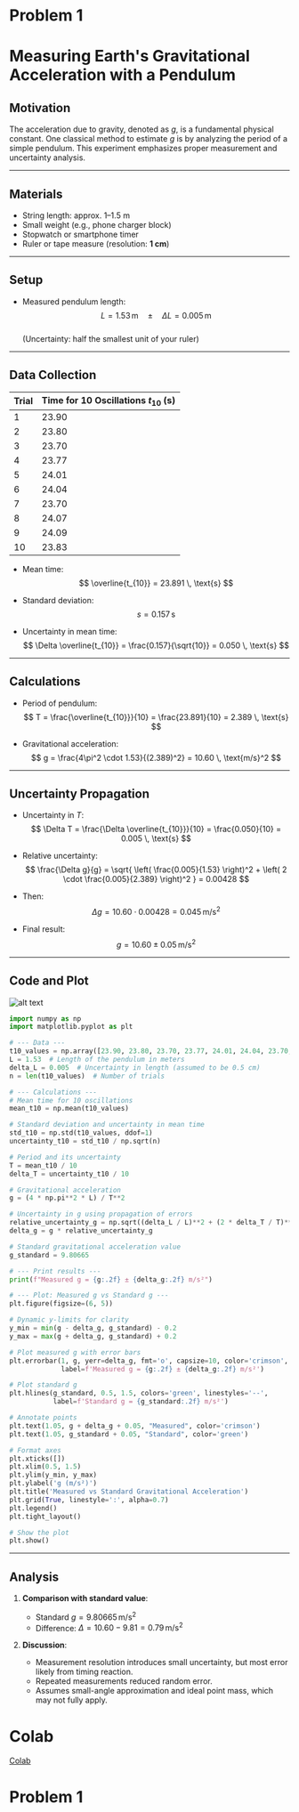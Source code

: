 # Problem 1

# Measuring Earth's Gravitational Acceleration with a Pendulum

## Motivation

The acceleration due to gravity, denoted as $g$, is a fundamental physical constant. One classical method to estimate $g$ is by analyzing the period of a simple pendulum. This experiment emphasizes proper measurement and uncertainty analysis.

---

## Materials

- String length: approx. 1–1.5 m
- Small weight (e.g., phone charger block)
- Stopwatch or smartphone timer
- Ruler or tape measure (resolution: **1 cm**)

---

## Setup

- Measured pendulum length:  
  $$ L = 1.53 \, \text{m} \quad \pm \quad \Delta L = 0.005 \, \text{m} $$  
  (Uncertainty: half the smallest unit of your ruler)

---

## Data Collection

| Trial | Time for 10 Oscillations $t_{10}$ (s) |
|-------|----------------------------------------|
| 1     | 23.90                                  |
| 2     | 23.80                                  |
| 3     | 23.70                                  |
| 4     | 23.77                                  |
| 5     | 24.01                                  |
| 6     | 24.04                                  |
| 7     | 23.70                                  |
| 8     | 24.07                                  |
| 9     | 24.09                                  |
| 10    | 23.83                                  |

- Mean time:  
  $$ \overline{t_{10}} = 23.891 \, \text{s} $$

- Standard deviation:  
  $$ s = 0.157 \, \text{s} $$

- Uncertainty in mean time:  
  $$ \Delta \overline{t_{10}} = \frac{0.157}{\sqrt{10}} = 0.050 \, \text{s} $$

---

## Calculations

- Period of pendulum:  
  $$ T = \frac{\overline{t_{10}}}{10} = \frac{23.891}{10} = 2.389 \, \text{s} $$

- Gravitational acceleration:  
  $$ g = \frac{4\pi^2 \cdot 1.53}{(2.389)^2} = 10.60 \, \text{m/s}^2 $$

---

## Uncertainty Propagation

- Uncertainty in $T$:  
  $$ \Delta T = \frac{\Delta \overline{t_{10}}}{10} = \frac{0.050}{10} = 0.005 \, \text{s} $$

- Relative uncertainty:  
  $$
  \frac{\Delta g}{g} = \sqrt{ \left( \frac{0.005}{1.53} \right)^2 + \left( 2 \cdot \frac{0.005}{2.389} \right)^2 } = 0.00428
  $$

- Then:  
  $$ \Delta g = 10.60 \cdot 0.00428 = 0.045 \, \text{m/s}^2 $$

- Final result:  
  $$ g = 10.60 \pm 0.05 \, \text{m/s}^2 $$

---

## Code and Plot

![alt text](image-5.png)

```python
import numpy as np
import matplotlib.pyplot as plt

# --- Data ---
t10_values = np.array([23.90, 23.80, 23.70, 23.77, 24.01, 24.04, 23.70, 24.07, 24.09, 23.83])
L = 1.53  # Length of the pendulum in meters
delta_L = 0.005  # Uncertainty in length (assumed to be 0.5 cm)
n = len(t10_values)  # Number of trials

# --- Calculations ---
# Mean time for 10 oscillations
mean_t10 = np.mean(t10_values)

# Standard deviation and uncertainty in mean time
std_t10 = np.std(t10_values, ddof=1)
uncertainty_t10 = std_t10 / np.sqrt(n)

# Period and its uncertainty
T = mean_t10 / 10
delta_T = uncertainty_t10 / 10

# Gravitational acceleration
g = (4 * np.pi**2 * L) / T**2

# Uncertainty in g using propagation of errors
relative_uncertainty_g = np.sqrt((delta_L / L)**2 + (2 * delta_T / T)**2)
delta_g = g * relative_uncertainty_g

# Standard gravitational acceleration value
g_standard = 9.80665

# --- Print results ---
print(f"Measured g = {g:.2f} ± {delta_g:.2f} m/s²")

# --- Plot: Measured g vs Standard g ---
plt.figure(figsize=(6, 5))

# Dynamic y-limits for clarity
y_min = min(g - delta_g, g_standard) - 0.2
y_max = max(g + delta_g, g_standard) + 0.2

# Plot measured g with error bars
plt.errorbar(1, g, yerr=delta_g, fmt='o', capsize=10, color='crimson',
             label=f'Measured g = {g:.2f} ± {delta_g:.2f} m/s²')

# Plot standard g
plt.hlines(g_standard, 0.5, 1.5, colors='green', linestyles='--',
           label=f'Standard g = {g_standard:.2f} m/s²')

# Annotate points
plt.text(1.05, g + delta_g + 0.05, "Measured", color='crimson')
plt.text(1.05, g_standard + 0.05, "Standard", color='green')

# Format axes
plt.xticks([])
plt.xlim(0.5, 1.5)
plt.ylim(y_min, y_max)
plt.ylabel('g (m/s²)')
plt.title('Measured vs Standard Gravitational Acceleration')
plt.grid(True, linestyle=':', alpha=0.7)
plt.legend()
plt.tight_layout()

# Show the plot
plt.show()

```
---

## Analysis

1. **Comparison with standard value**:  
   - Standard $g = 9.80665 \, \text{m/s}^2$  
   - Difference: $\Delta = 10.60 - 9.81 = 0.79 \, \text{m/s}^2$

2. **Discussion**:
   - Measurement resolution introduces small uncertainty, but most error likely from timing reaction.
   - Repeated measurements reduced random error.
   - Assumes small-angle approximation and ideal point mass, which may not fully apply.


# Colab

[Colab](https://colab.research.google.com/drive/1DbQq2enmSWr-EJ-sfECsZJF_DLwxeM51#scrollTo=3yaOyweqSoFX)
# Problem 1

